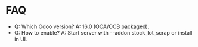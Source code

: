 # FAQ

- Q: Which Odoo version? A: 16.0 (OCA/OCB packaged).
- Q: How to enable? A: Start server with --addon stock_lot_scrap or install in UI.
